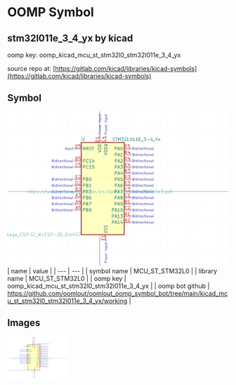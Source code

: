 # OOMP Symbol  
## stm32l011e_3_4_yx  by kicad  
  
oomp key: oomp_kicad_mcu_st_stm32l0_stm32l011e_3_4_yx  
  
source repo at: [https://gitlab.com/kicad/libraries/kicad-symbols](https://gitlab.com/kicad/libraries/kicad-symbols)  
## Symbol  
  
[![working.png](working_600.png)](working.png)  
| name | value | 
| --- | --- | 
| symbol name | MCU_ST_STM32L0 | 
| library name | MCU_ST_STM32L0 | 
| oomp key | oomp_kicad_mcu_st_stm32l0_stm32l011e_3_4_yx | 
| oomp bot github | https://github.com/oomlout/oomlout_oomp_symbol_bot/tree/main/kicad_mcu_st_stm32l0_stm32l011e_3_4_yx/working | 
## Images  
  
[![working.png](working_140.png)](working.png)  
